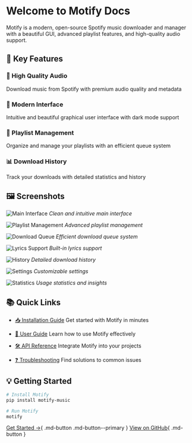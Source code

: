 # Welcome to Motify Docs

Motify is a modern, open-source Spotify music downloader and manager with a beautiful GUI, advanced playlist features, and high-quality audio support.

## 🚀 Key Features

### 🎵 High Quality Audio
Download music from Spotify with premium audio quality and metadata

### 🎨 Modern Interface
Intuitive and beautiful graphical user interface with dark mode support

### 📱 Playlist Management
Organize and manage your playlists with an efficient queue system

### 📊 Download History
Track your downloads with detailed statistics and history

## 🖼️ Screenshots

![Main Interface](../assets/images/screenshots/main-interface.png)
*Clean and intuitive main interface*

![Playlist Management](../assets/images/screenshots/playlist-management.png)
*Advanced playlist management*

![Download Queue](../assets/images/screenshots/download-queue.png)
*Efficient download queue system*

![Lyrics Support](../assets/images/screenshots/lyrics-support.png)
*Built-in lyrics support*

![History](../assets/images/screenshots/history.png)
*Detailed download history*

![Settings](../assets/images/screenshots/settings.png)
*Customizable settings*

![Statistics](../assets/images/screenshots/statistics.png)
*Usage statistics and insights*

## 📚 Quick Links

- [📥 Installation Guide](installation.md)
  Get started with Motify in minutes

- [📖 User Guide](usage.md)
  Learn how to use Motify effectively

- [🛠️ API Reference](api.md)
  Integrate Motify into your projects

- [❓ Troubleshooting](troubleshooting.md)
  Find solutions to common issues

## 💡 Getting Started

```bash
# Install Motify
pip install motify-music

# Run Motify
motify
```

[Get Started →](installation.md){ .md-button .md-button--primary }
[View on GitHub](https://github.com/mosh3eb/motify){ .md-button }